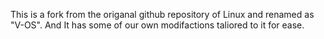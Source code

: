 This is a fork from the origanal github repository of Linux and renamed as "V-OS". And It has some of our own modifactions taliored to it for ease.
